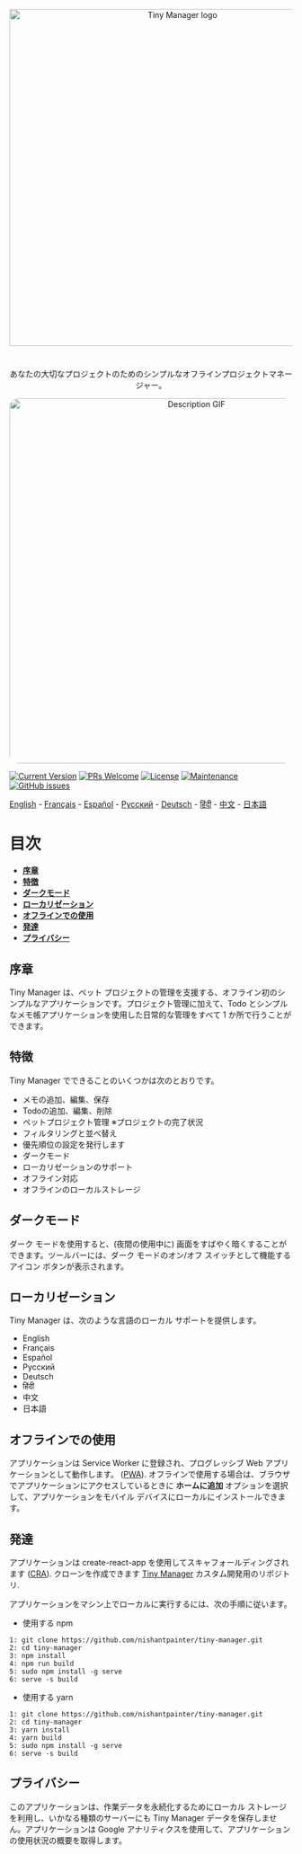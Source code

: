 <p align="center">
  <a href="https://nishantpainter.github.io/tiny-manager/" rel="noopener" target="_blank"><img width="600" src="https://nishantpainter.github.io/tiny-manager/readme_logo_jp.png" alt="Tiny Manager logo"></a></p>
</p>

#

<p align="center">
  あなたの大切なプロジェクトのためのシンプルなオフラインプロジェクトマネージャー。
</p>

<p align="center">
  <img width="650" src="https://nishantpainter.github.io/tiny-manager/description.gif" alt="Description GIF" style="border-radius:16px"></p>
</p>

[![Current Version](https://img.shields.io/badge/version-1.0.0-green.svg)](https://nishantpainter.github.io/tiny-manager) [![PRs Welcome](https://img.shields.io/badge/PRs-welcome-orange.svg?style=flat-square)](http://makeapullrequest.com) [![License](https://img.shields.io/github/license/day8/re-frame.svg)](https://github.com/nishantpainter/tiny-manager/blob/main/license.txt) [![Maintenance](https://img.shields.io/badge/Maintained%3F-yes-blue.svg)](https://github.com/nishantpainter/tiny-manager/commits/master) [![GitHub issues](https://img.shields.io/github/issues/nishantpainter/tiny-manager)](https://github.com/nishantpainter/tiny-manager/issues)

[English](https://github.com/nishantpainter/tiny-manager/blob/master/README.md) - [Français](https://github.com/nishantpainter/tiny-manager/blob/master/README_FR.md) - [Español](https://github.com/nishantpainter/tiny-manager/blob/master/README_ES.md) - [Pусский](https://github.com/nishantpainter/tiny-manager/blob/master/README_RU.md) - [Deutsch](https://github.com/nishantpainter/tiny-manager/blob/master/README_DE.md) - [हिंदी](https://github.com/nishantpainter/tiny-manager/blob/master/README_IN.md) - [中文](https://github.com/nishantpainter/tiny-manager/blob/master/README_CN.md) - [日本語](https://github.com/nishantpainter/tiny-manager/blob/master/README_JP.md)

# 目次

- **[序章](#序章)**
- **[特徴](#特徴)**
- **[ダークモード](#ダークモード)**
- **[ローカリゼーション](#ローカリゼーション)**
- **[オフラインでの使用](#オフラインでの使用)**
- **[発達](#発達)**
- **[プライバシー](#プライバシー)**

## 序章

Tiny Manager は、ペット プロジェクトの管理を支援する、オフライン初のシンプルなアプリケーションです。プロジェクト管理に加えて、Todo とシンプルなメモ帳アプリケーションを使用した日常的な管理をすべて 1 か所で行うことができます。

## 特徴

Tiny Manager でできることのいくつかは次のとおりです。

* メモの追加、編集、保存
* Todoの追加、編集、削除
* ペットプロジェクト管理
※プロジェクトの完了状況
* フィルタリングと並べ替え
* 優先順位の設定を発行します
* ダークモード
* ローカリゼーションのサポート
* オフライン対応
* オフラインのローカルストレージ

## ダークモード

ダーク モードを使用すると、(夜間の使用中に) 画面をすばやく暗くすることができます。ツールバーには、ダーク モードのオン/オフ スイッチとして機能するアイコン ボタンが表示されます。

## ローカリゼーション

Tiny Manager は、次のような言語のローカル サポートを提供します。

- English
- Français
- Español
- Pусский
- Deutsch
- हिंदी
- 中文
- 日本語

## オフラインでの使用

アプリケーションは Service Worker に登録され、プログレッシブ Web アプリケーションとして動作します。 ([PWA](https://en.wikipedia.org/wiki/Progressive_web_application)). オフラインで使用する場合は、ブラウザでアプリケーションにアクセスしているときに **ホームに追加** オプションを選択して、アプリケーションをモバイル デバイスにローカルにインストールできます。

## 発達

アプリケーションは create-react-app を使用してスキャフォールディングされます ([CRA](https://create-react-app.dev/docs/getting-started/)). クローンを作成できます [Tiny Manager](https://github.com/nishantpainter/tiny-manager) カスタム開発用のリポジトリ.

アプリケーションをマシン上でローカルに実行するには、次の手順に従います。

- 使用する npm

```
1: git clone https://github.com/nishantpainter/tiny-manager.git
2: cd tiny-manager
3: npm install
4: npm run build
5: sudo npm install -g serve
6: serve -s build
```

- 使用する yarn

```
1: git clone https://github.com/nishantpainter/tiny-manager.git
2: cd tiny-manager
3: yarn install
4: yarn build
5: sudo npm install -g serve
6: serve -s build
```

## プライバシー

このアプリケーションは、作業データを永続化するためにローカル ストレージを利用し、いかなる種類のサーバーにも Tiny Manager データを保存しません。アプリケーションは Google アナリティクスを使用して、アプリケーションの使用状況の概要を取得します。
